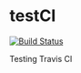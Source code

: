 # testCI

[![Build Status](https://www.travis-ci.com/mochatek/testCI.svg?branch=master)](https://www.travis-ci.com/mochatek/testCI)

Testing Travis CI
